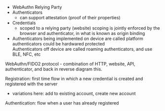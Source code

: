 - WebAuthn Relying Party
- Authenticators
   - can support attestation (proof of their properties)
- Credentials
   - scoped to a relying party (website)
      scoping is jointly enforced by the browser and authenticator, in what is known as origin binding
- Authenticators being implemented on device are called platform authenticators
    could be hardwared protected  
  Authenticators off device are called roaming authenticators, and use BLE, NFC, etc

WebAuthn/FIDO2 protocol - combination of HTTP, website, API, authenticator, and back in reverse
  diagram this.
  
Registration: first time flow in which a new credential is created and registered with the server
  - variations here: add to existing account, create new account

Authentication: flow when a user has already registered

  